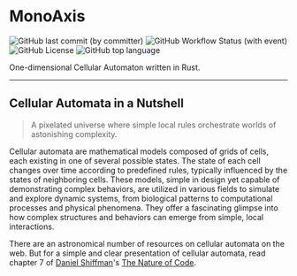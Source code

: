 # MonoAxis

![GitHub last commit (by committer)](https://img.shields.io/github/last-commit/be-next/MonoAxis?logo=github)
![GitHub Workflow Status (with event)](https://img.shields.io/github/actions/workflow/status/be-next/MonoAxis/rust.yml?logo=github)
![GitHub License](https://img.shields.io/github/license/be-next/MonoAxis?logo=apache)
![GitHub top language](https://img.shields.io/github/languages/top/be-next/MonoAxis?logo=rust)

One-dimensional Cellular Automaton written in Rust.

---
## Cellular Automata in a Nutshell

> A pixelated universe where simple local rules orchestrate worlds of astonishing complexity.

Cellular automata are mathematical models composed of grids of cells, 
each existing in one of several possible states. 
The state of each cell changes over time according to predefined rules, 
typically influenced by the states of neighboring cells. 
These models, simple in design yet capable of demonstrating complex behaviors, 
are utilized in various fields to simulate and explore dynamic systems, 
from biological patterns to computational processes and physical phenomena. 
They offer a fascinating glimpse into how complex structures and behaviors can emerge from simple, 
local interactions.

There are an astronomical number of resources on cellular automata on the web.
But for a simple and clear presentation of cellular automata, 
read chapter 7 of [Daniel Shiffman](https://en.wikipedia.org/wiki/Daniel_Shiffman)'s 
[The Nature of Code](https://natureofcode.com/book/chapter-7-cellular-automata/).

